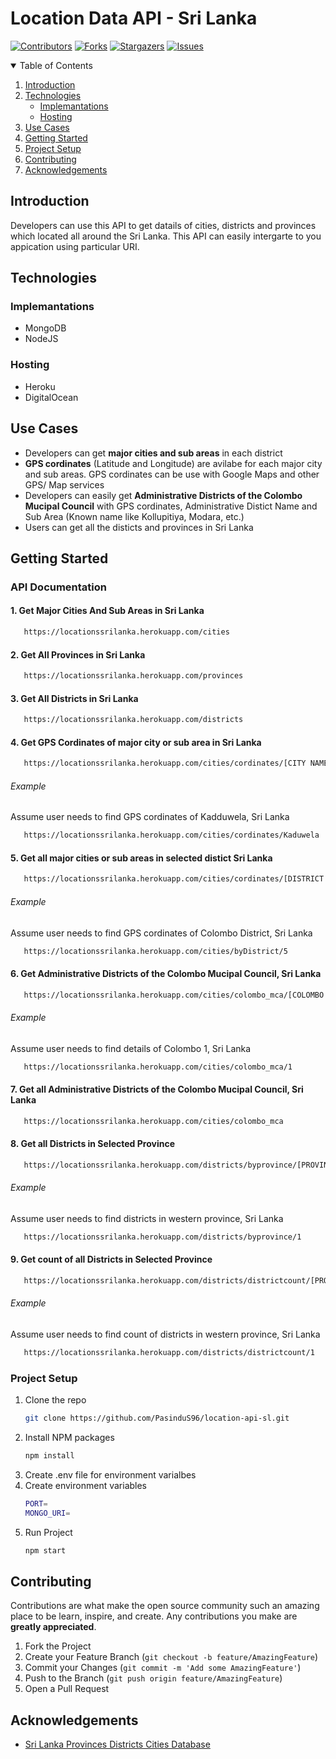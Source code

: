 # Location Data API - Sri Lanka

[![Contributors][contributors-shield]][contributors-url]
[![Forks][forks-shield]][forks-url]
[![Stargazers][stars-shield]][stars-url]
[![Issues][issues-shield]][issues-url]




<details open="open">
  <summary>Table of Contents</summary>
  <ol>
    <li>
      <a href="#introduction">Introduction</a>
    </li>
    <li>
      <a href="#Technologies">Technologies</a>
      <ul>
        <li><a href="#implemantations">Implemantations</a></li>
        <li><a href="#hosting">Hosting</a></li>
      </ul>
    </li>
    <li>
      <a href="#use-cases">Use Cases</a>
    </li>
    <li><a href="#getting-started">Getting Started</a></li>
    <li><a href="#project-setup">Project Setup</a></li>
    <li><a href="#contributing">Contributing</a></li>
    <li><a href="#acknowledgements">Acknowledgements</a></li>
  </ol>
</details>


## Introduction

Developers can use this API to get datails of cities, districts and provinces which located all around the Sri Lanka. This API can easily intergarte to you appication using particular URI. 


## Technologies

### Implemantations 

- MongoDB
- NodeJS

### Hosting

- Heroku
- DigitalOcean


## Use Cases

- Developers can get **major cities and sub areas** in each district
- **GPS cordinates** (Latitude and Longitude) are avilabe for each major city and sub areas. GPS cordinates can be use with Google Maps and other GPS/ Map services
- Developers can easily get **Administrative Districts of the Colombo Mucipal Council** with GPS cordinates, Administrative Distict Name and Sub Area (Known name like Kollupitiya, Modara, etc.)
- Users can get all the disticts and provinces in Sri Lanka


## Getting Started

### API Documentation

#### 1. Get Major Cities And Sub Areas in Sri Lanka

```sh
   https://locationssrilanka.herokuapp.com/cities
```

#### 2. Get All Provinces in Sri Lanka

```sh
   https://locationssrilanka.herokuapp.com/provinces
```

#### 3. Get All Districts in Sri Lanka

```sh
   https://locationssrilanka.herokuapp.com/districts
```

#### 4. Get GPS Cordinates of major city or sub area in Sri Lanka

```sh
   https://locationssrilanka.herokuapp.com/cities/cordinates/[CITY NAME IN ENGLISH]
```
###### Example

Assume user needs to find GPS cordinates of Kadduwela, Sri Lanka


```sh
   https://locationssrilanka.herokuapp.com/cities/cordinates/Kaduwela
```

#### 5. Get all major cities or sub areas in selected distict Sri Lanka

```sh
   https://locationssrilanka.herokuapp.com/cities/cordinates/[DISTRICT ID]
```
###### Example

Assume user needs to find GPS cordinates of Colombo District, Sri Lanka


```sh
   https://locationssrilanka.herokuapp.com/cities/byDistrict/5
```

#### 6. Get Administrative Districts of the Colombo Mucipal Council, Sri Lanka

```sh
   https://locationssrilanka.herokuapp.com/cities/colombo_mca/[COLOMBO SUB AREA]
```
###### Example

Assume user needs to find details of Colombo 1, Sri Lanka


```sh
   https://locationssrilanka.herokuapp.com/cities/colombo_mca/1
```


#### 7. Get all Administrative Districts of the Colombo Mucipal Council, Sri Lanka

```sh
   https://locationssrilanka.herokuapp.com/cities/colombo_mca
```


#### 8. Get all Districts in Selected Province

```sh
   https://locationssrilanka.herokuapp.com/districts/byprovince/[PROVINCE ID]
```
###### Example

Assume user needs to find districts in western province, Sri Lanka


```sh
   https://locationssrilanka.herokuapp.com/districts/byprovince/1
```

#### 9. Get count of all Districts in Selected Province

```sh
   https://locationssrilanka.herokuapp.com/districts/districtcount/[PROVINCE ID]
```
###### Example

Assume user needs to find count of districts in western province, Sri Lanka


```sh
   https://locationssrilanka.herokuapp.com/districts/districtcount/1
```


### Project Setup

1. Clone the repo
   ```sh
   git clone https://github.com/PasinduS96/location-api-sl.git
   ```
2. Install NPM packages
   ```sh
   npm install
   ```
3. Create .env file for environment varialbes
4. Create environment variables
   ```sh
   PORT=
   MONGO_URI=
   ```
5. Run Project
   ```sh
   npm start
   ```

## Contributing

Contributions are what make the open source community such an amazing place to be learn, inspire, and create. Any contributions you make are **greatly appreciated**.

1. Fork the Project
2. Create your Feature Branch (`git checkout -b feature/AmazingFeature`)
3. Commit your Changes (`git commit -m 'Add some AmazingFeature'`)
4. Push to the Branch (`git push origin feature/AmazingFeature`)
5. Open a Pull Request


## Acknowledgements
* [Sri Lanka Provinces Districts Cities Database](https://github.com/madurapa/sri-lanka-provinces-districts-cities)


[contributors-shield]: https://img.shields.io/github/contributors/othneildrew/Best-README-Template.svg?style=for-the-badge
[contributors-url]: https://github.com/PasinduS96/location-api-sl/graphs/contributors
[forks-shield]: https://img.shields.io/github/forks/othneildrew/Best-README-Template.svg?style=for-the-badge
[forks-url]: https://github.com/PasinduS96/location-api-sl/network/members
[stars-shield]: https://img.shields.io/github/stars/othneildrew/Best-README-Template.svg?style=for-the-badge
[stars-url]: https://github.com/PasinduS96/location-api-sl/stargazers
[issues-shield]: https://img.shields.io/github/issues/othneildrew/Best-README-Template.svg?style=for-the-badge
[issues-url]: https://github.com/PasinduS96/location-api-sl/issues
